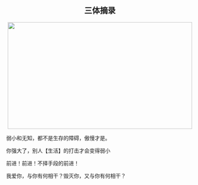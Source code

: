 <h2 align="center">三体摘录</h2>

<p align="center"><img width="496" height="288" src=https://linmingdao.github.io/blog/assets/ctrl/water.png></p>

<font>弱小和无知，都不是生存的障碍，傲慢才是。</font>

<font>你强大了，别人【生活】的打击才会变得弱小</font>

<font>前进！前进！不择手段的前进！</font>

<font>我爱你，与你有何相干？毁灭你，又与你有何相干？</font>
